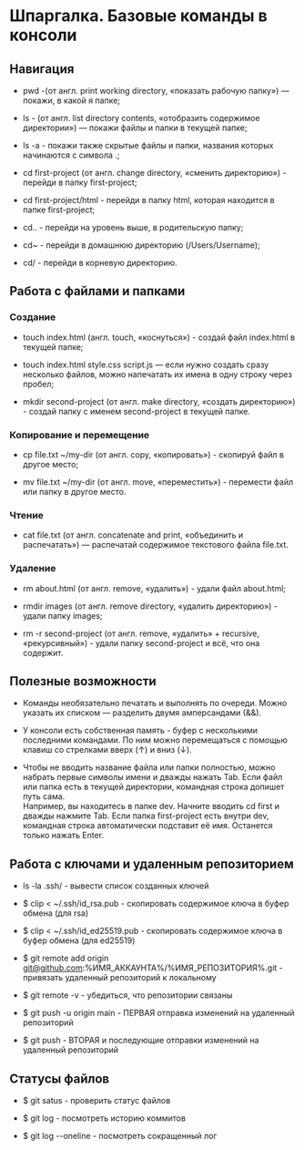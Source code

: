 # Шпаргалка. Базовые команды в консоли  

## Навигация  

* pwd -(от англ. print working directory, «показать рабочую папку») — покажи, в какой я папке;

* ls - (от англ. list directory contents, «отобразить содержимое директории») — покажи файлы и папки в текущей папке;

* ls -a - покажи также скрытые файлы и папки, названия которых начинаются с символа .;

* cd first-project (от англ. change directory, «сменить директорию») - перейди в папку first-project;

* cd first-project/html - перейди в папку html, которая находится в папке first-project;

* cd.. - перейди на уровень выше, в родительскую папку;

* cd~ - перейди в домашнюю директорию (/Users/Username);

* cd/ - перейди в корневую директорию.

## Работа с файлами и папками

### Создание

* touch index.html (англ. touch, «коснуться») - создай файл index.html в текущей папке;

* touch index.html style.css script.js — если нужно создать сразу несколько файлов, можно напечатать их имена в одну строку через пробел;

* mkdir second-project (от англ. make directory, «создать директорию») - создай папку с именем second-project в текущей папке.

### Копирование и перемещение

* cp file.txt ~/my-dir (от англ. copy, «копировать») - скопируй файл в другое место;

* mv file.txt ~/my-dir (от англ. move, «переместить») - перемести файл или папку в другое место.

### Чтение

* cat file.txt (от англ. concatenate and print, «объединить и распечатать») — распечатай содержимое текстового файла file.txt.

### Удаление

* rm about.html (от англ. remove, «удалить») - удали файл about.html;

* rmdir images (от англ. remove directory, «удалить директорию») - удали папку images;

* rm -r second-project (от англ. remove, «удалить» + recursive, «рекурсивный») - удали папку second-project и всё, что она содержит.

## Полезные возможности

* Команды необязательно печатать и выполнять по очереди. Можно указать их списком — разделить двумя амперсандами (&&). 

* У консоли есть собственная память - буфер с несколькими последними командами. По ним можно перемещаться с помощью клавиш со стрелками вверх (↑) и вниз (↓).

* Чтобы не вводить название файла или папки полностью, можно набрать первые символы имени и дважды нажать Tab. Если файл или папка есть в текущей директории, командная строка допишет путь сама.  
Например, вы находитесь в папке dev. Начните вводить cd first и дважды нажмите Tab. Если папка first-project есть внутри dev, командная строка автоматически подставит её имя. Останется только нажать Enter.

## Работа с ключами и удаленным репозиторием

* ls -la .ssh/ - вывести список созданных ключей

* $ clip < ~/.ssh/id_rsa.pub - скопировать содержимое ключа в буфер обмена (для rsa)

* $ clip < ~/.ssh/id_ed25519.pub - скопировать содержимое ключа в буфер обмена (для ed25519)

* $ git remote add origin git@github.com:%ИМЯ_АККАУНТА%/%ИМЯ_РЕПОЗИТОРИЯ%.git - привязать удаленный репозиторий к локальному

* $ git remote -v - убедиться, что репозитории связаны

* $ git push -u origin main - ПЕРВАЯ отправка изменений на удаленный репозиторий

* $ git push - ВТОРАЯ и последующие отправки изменений на удаленный репозиторий

## Статусы файлов

* $ git satus - проверить статус файлов

* $ git log - посмотреть историю коммитов

* $ git log --oneline - посмотреть сокращенный лог








